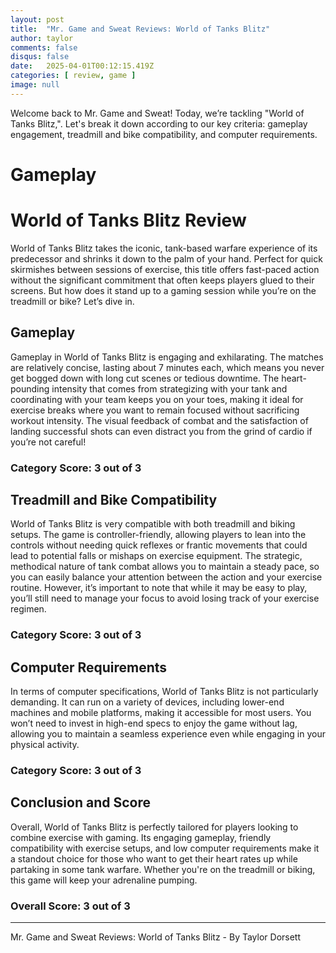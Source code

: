 ```yaml
---
layout: post
title:  "Mr. Game and Sweat Reviews: World of Tanks Blitz"
author: taylor
comments: false
disqus: false
date:   2025-04-01T00:12:15.419Z
categories: [ review, game ]
image: null
---
```


Welcome back to Mr. Game and Sweat! Today, we’re tackling "World of Tanks Blitz,". Let's break it down according to our key criteria: gameplay engagement, treadmill and bike compatibility, and computer requirements.

# Gameplay

# World of Tanks Blitz Review

World of Tanks Blitz takes the iconic, tank-based warfare experience of its predecessor and shrinks it down to the palm of your hand. Perfect for quick skirmishes between sessions of exercise, this title offers fast-paced action without the significant commitment that often keeps players glued to their screens. But how does it stand up to a gaming session while you’re on the treadmill or bike? Let’s dive in.

## Gameplay

Gameplay in World of Tanks Blitz is engaging and exhilarating. The matches are relatively concise, lasting about 7 minutes each, which means you never get bogged down with long cut scenes or tedious downtime. The heart-pounding intensity that comes from strategizing with your tank and coordinating with your team keeps you on your toes, making it ideal for exercise breaks where you want to remain focused without sacrificing workout intensity. The visual feedback of combat and the satisfaction of landing successful shots can even distract you from the grind of cardio if you’re not careful!

### Category Score: 3 out of 3

## Treadmill and Bike Compatibility

World of Tanks Blitz is very compatible with both treadmill and biking setups. The game is controller-friendly, allowing players to lean into the controls without needing quick reflexes or frantic movements that could lead to potential falls or mishaps on exercise equipment. The strategic, methodical nature of tank combat allows you to maintain a steady pace, so you can easily balance your attention between the action and your exercise routine. However, it’s important to note that while it may be easy to play, you’ll still need to manage your focus to avoid losing track of your exercise regimen.

### Category Score: 3 out of 3

## Computer Requirements

In terms of computer specifications, World of Tanks Blitz is not particularly demanding. It can run on a variety of devices, including lower-end machines and mobile platforms, making it accessible for most users. You won’t need to invest in high-end specs to enjoy the game without lag, allowing you to maintain a seamless experience even while engaging in your physical activity.

### Category Score: 3 out of 3

## Conclusion and Score

Overall, World of Tanks Blitz is perfectly tailored for players looking to combine exercise with gaming. Its engaging gameplay, friendly compatibility with exercise setups, and low computer requirements make it a standout choice for those who want to get their heart rates up while partaking in some tank warfare. Whether you're on the treadmill or biking, this game will keep your adrenaline pumping.

### Overall Score: 3 out of 3

---

Mr. Game and Sweat Reviews: World of Tanks Blitz - By Taylor Dorsett
